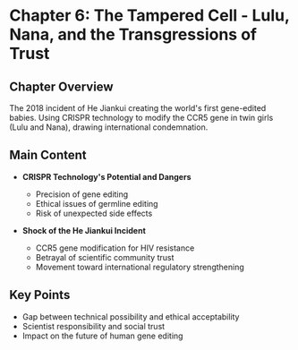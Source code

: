# Chapter 6: The Tampered Cell - Lulu, Nana, and the Transgressions of Trust

## Chapter Overview
The 2018 incident of He Jiankui creating the world's first gene-edited babies. Using CRISPR technology to modify the CCR5 gene in twin girls (Lulu and Nana), drawing international condemnation.

## Main Content
- **CRISPR Technology's Potential and Dangers**
  - Precision of gene editing
  - Ethical issues of germline editing
  - Risk of unexpected side effects

- **Shock of the He Jiankui Incident**
  - CCR5 gene modification for HIV resistance
  - Betrayal of scientific community trust
  - Movement toward international regulatory strengthening

## Key Points
- Gap between technical possibility and ethical acceptability
- Scientist responsibility and social trust
- Impact on the future of human gene editing
